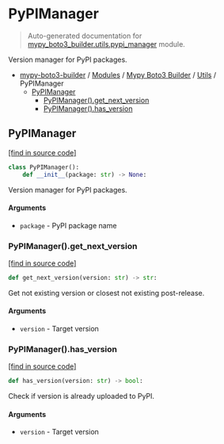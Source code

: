# PyPIManager

> Auto-generated documentation for [mypy_boto3_builder.utils.pypi_manager](https://github.com/youtype/mypy_boto3_builder/blob/main/mypy_boto3_builder/utils/pypi_manager.py) module.

Version manager for PyPI packages.

- [mypy-boto3-builder](../../README.md#mypy_boto3_builder) / [Modules](../../MODULES.md#mypy-boto3-builder-modules) / [Mypy Boto3 Builder](../index.md#mypy-boto3-builder) / [Utils](index.md#utils) / PyPIManager
    - [PyPIManager](#pypimanager)
        - [PyPIManager().get_next_version](#pypimanagerget_next_version)
        - [PyPIManager().has_version](#pypimanagerhas_version)

## PyPIManager

[[find in source code]](https://github.com/youtype/mypy_boto3_builder/blob/main/mypy_boto3_builder/utils/pypi_manager.py#L11)

```python
class PyPIManager():
    def __init__(package: str) -> None:
```

Version manager for PyPI packages.

#### Arguments

- `package` - PyPI package name

### PyPIManager().get_next_version

[[find in source code]](https://github.com/youtype/mypy_boto3_builder/blob/main/mypy_boto3_builder/utils/pypi_manager.py#L34)

```python
def get_next_version(version: str) -> str:
```

Get not existing version or closest not existing post-release.

#### Arguments

- `version` - Target version

### PyPIManager().has_version

[[find in source code]](https://github.com/youtype/mypy_boto3_builder/blob/main/mypy_boto3_builder/utils/pypi_manager.py#L25)

```python
def has_version(version: str) -> bool:
```

Check if version is already uploaded to PyPI.

#### Arguments

- `version` - Target version
